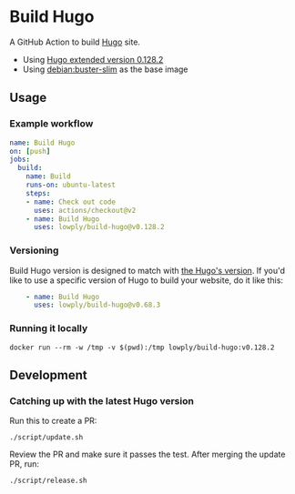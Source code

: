 # Build Hugo

A GitHub Action to build [Hugo](https://gohugo.io/) site.

- Using [Hugo extended version 0.128.2](https://github.com/gohugoio/hugo/releases/tag/v0.128.2)
- Using [debian:buster-slim](https://hub.docker.com/_/debian/) as the base image

## Usage

### Example workflow

```yaml
name: Build Hugo
on: [push]
jobs:
  build:
    name: Build
    runs-on: ubuntu-latest
    steps:
    - name: Check out code
      uses: actions/checkout@v2
    - name: Build Hugo
      uses: lowply/build-hugo@v0.128.2
```

### Versioning

Build Hugo version is designed to match with [the Hugo's version](https://github.com/gohugoio/hugo/releases). If you'd like to use a specific version of Hugo to build your website, do it like this:

```yaml
    - name: Build Hugo
      uses: lowply/build-hugo@v0.68.3
```

### Running it locally

```
docker run --rm -w /tmp -v $(pwd):/tmp lowply/build-hugo:v0.128.2
```

## Development

### Catching up with the latest Hugo version

Run this to create a PR:

```
./script/update.sh
```

Review the PR and make sure it passes the test. After merging the update PR, run:

```
./script/release.sh
```
